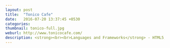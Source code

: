 ```yaml
---
layout: post
title:  "Tonico Cafe"
date:   2016-07-20 13:37:45 +0530
categories: 
thumbnail: tonico-full.jpg
weburl: http://www.tonicocafe.com/
description: <strong><br><br>Languages and Frameworks</strong> - HTML5, CSS3, Bootstrap, Javascript, Jquery.<br><br><strong>Tools Used</strong> - Photoshop, Illustrator, Sublimetext.
---
```

